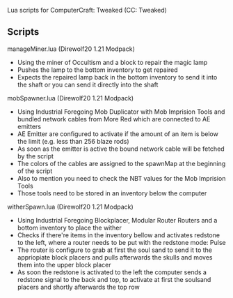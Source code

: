 Lua scripts for ComputerCraft: Tweaked (CC: Tweaked)

Scripts
------------
manageMiner.lua (Direwolf20 1.21 Modpack)
* Using the miner of Occultism and a block to repair the magic lamp
* Pushes the lamp to the bottom inventory to get repaired
* Expects the repaired lamp back in the bottom inventory to send it into the shaft or you can send it directly into the shaft

mobSpawner.lua (Direwolf20 1.21 Modpack)
* Using Industrial Foregoing Mob Duplicator with Mob Imprision Tools and bundled network cables from More Red which are connected to AE emitters
* AE Emitter are configured to activate if the amount of an item is below the limit (e.g. less than 256 blaze rods)
* As soon as the emitter is active the bound network cable will be fetched by the script
* The colors of the cables are assigned to the spawnMap at the beginning of the script
* Also to mention you need to check the NBT values for the Mob Imprision Tools
* Those tools need to be stored in an inventory below the computer

witherSpawn.lua (Direwolf20 1.21 Modpack)
* Using Industrial Foregoing Blockplacer, Modular Router Routers and a bottom inventory to place the wither
* Checks if there're items in the inventory bellow and activates redstone to the left, where a router needs to be put with the redstone mode: Pulse
* The router is configure to grab at first the soul sand to send it to the appriopiate block placers and pulls afterwards the skulls and moves them into the upper block placer
* As soon the redstone is activated to the left the computer sends a redstone signal to the back and top, to activate at first the soulsand placers and shortly afterwards the top row
